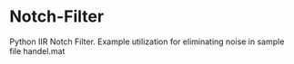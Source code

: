 # Notch-Filter
Python IIR Notch Filter. Example utilization for eliminating noise in sample file handel.mat
